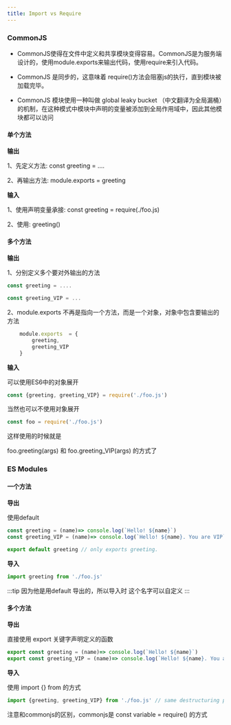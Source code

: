 ```yaml
---
title: Import vs Require
---
```



### CommonJS

* CommonJS使得在文件中定义和共享模块变得容易。CommonJS是为服务端设计的，使用module.exports来输出代码，使用require来引入代码。

* CommonJS 是同步的，这意味着 require()方法会阻塞js的执行，直到模块被加载完毕。

* CommonJS 模块使用一种叫做 global leaky bucket （中文翻译为全局漏桶）的机制，在这种模式中模块中声明的变量被添加到全局作用域中，因此其他模块都可以访问


#### 单个方法

**输出**

1、先定义方法:    const greeting = ....

2、再输出方法:    module.exports  = greeting

**输入**

1、使用声明变量承接:  const greeting = require(./foo.js)

2、使用: greeting()

#### 多个方法

**输出**

1、分别定义多个要对外输出的方法

```js
const greeting = ....

const greeting_VIP = ...
```

2、module.exports 不再是指向一个方法，而是一个对象，对象中包含要输出的方法

```js
    module.exports  = {
        greeting,
        greeting_VIP
    }
```

**输入**

可以使用ES6中的对象展开

```js
const {greeting, greeting_VIP} = require('./foo.js')
```

当然也可以不使用对象展开

```js
const foo = require('./foo.js')
```
这样使用的时候就是

foo.greeting(args)    和 foo.greeting_VIP(args) 的方式了


### ES Modules

#### 一个方法

**导出**

使用default

```js
const greeting = (name)=> console.log(`Hello! ${name}`)
const greeting_VIP = (name)=> console.log(`Hello! ${name}. You are VIP`)

export default greeting // only exports greeting.

```

**导入**

```js
import greeting from './foo.js'
```

:::tip
因为他是用default 导出的，所以导入时
这个名字可以自定义
:::

#### 多个方法

**导出**

直接使用 export 关键字声明定义的函数

```js
export const greeting = (name)=> console.log(`Hello! ${name}`)
export const greeting_VIP = (name)=> console.log(`Hello! ${name}. You are VIP`)
```

**导入**

使用 import {} from 的方式

```js
import {greeting, greeting_VIP} from './foo.js' // same destructuring pattern.
```

注意和commonjs的区别，commonjs是 const variable = require() 的方式




